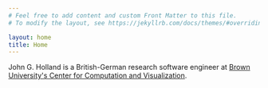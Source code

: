 ```yaml
---
# Feel free to add content and custom Front Matter to this file.
# To modify the layout, see https://jekyllrb.com/docs/themes/#overriding-theme-defaults

layout: home
title: Home
---
```


John G. Holland is a British-German research software engineer at [Brown University's Center for Computation and Visualization](https://ccv.brown.edu). 